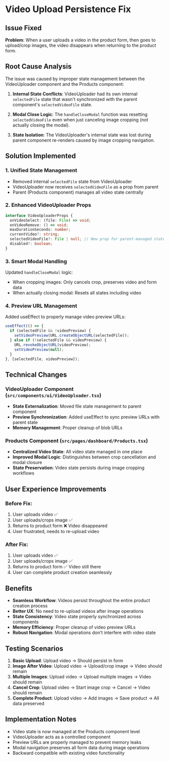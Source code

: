 # Video Upload Persistence Fix

## Issue Fixed
**Problem**: When a user uploads a video in the product form, then goes to upload/crop images, the video disappears when returning to the product form.

## Root Cause Analysis
The issue was caused by improper state management between the VideoUploader component and the Products component:

1. **Internal State Conflicts**: VideoUploader had its own internal `selectedFile` state that wasn't synchronized with the parent component's `selectedVideoFile` state.

2. **Modal Close Logic**: The `handleCloseModal` function was resetting `selectedVideoFile` even when just canceling image cropping (not actually closing the modal).

3. **State Isolation**: The VideoUploader's internal state was lost during parent component re-renders caused by image cropping navigation.

## Solution Implemented

### 1. **Unified State Management**
- Removed internal `selectedFile` state from VideoUploader
- VideoUploader now receives `selectedVideoFile` as a prop from parent
- Parent (Products component) manages all video state centrally

### 2. **Enhanced VideoUploader Props**
```typescript
interface VideoUploaderProps {
  onVideoSelect: (file: File) => void;
  onVideoRemove: () => void;
  maxDurationSeconds: number;
  currentVideo?: string;
  selectedVideoFile?: File | null; // New prop for parent-managed state
  disabled?: boolean;
}
```

### 3. **Smart Modal Handling**
Updated `handleCloseModal` logic:
- When cropping images: Only cancels crop, preserves video and form data
- When actually closing modal: Resets all states including video

### 4. **Preview URL Management**
Added useEffect to properly manage video preview URLs:
```typescript
useEffect(() => {
  if (selectedFile && !videoPreview) {
    setVideoPreview(URL.createObjectURL(selectedFile));
  } else if (!selectedFile && videoPreview) {
    URL.revokeObjectURL(videoPreview);
    setVideoPreview(null);
  }
}, [selectedFile, videoPreview]);
```

## Technical Changes

### VideoUploader Component (`src/components/ui/VideoUploader.tsx`)
- **State Externalization**: Moved file state management to parent component
- **Preview Synchronization**: Added useEffect to sync preview URLs with parent state
- **Memory Management**: Proper cleanup of blob URLs

### Products Component (`src/pages/dashboard/Products.tsx`)
- **Centralized Video State**: All video state managed in one place
- **Improved Modal Logic**: Distinguishes between crop cancellation and modal closure
- **State Preservation**: Video state persists during image cropping workflows

## User Experience Improvements

### Before Fix:
1. User uploads video ✅
2. User uploads/crops image ✅
3. Returns to product form ❌ Video disappeared
4. User frustrated, needs to re-upload video

### After Fix:
1. User uploads video ✅
2. User uploads/crops image ✅
3. Returns to product form ✅ Video still there
4. User can complete product creation seamlessly

## Benefits

- **Seamless Workflow**: Videos persist throughout the entire product creation process
- **Better UX**: No need to re-upload videos after image operations
- **State Consistency**: Video state properly synchronized across components
- **Memory Efficiency**: Proper cleanup of video preview URLs
- **Robust Navigation**: Modal operations don't interfere with video state

## Testing Scenarios

1. **Basic Upload**: Upload video → Should persist in form
2. **Image After Video**: Upload video → Upload/crop image → Video should remain
3. **Multiple Images**: Upload video → Upload multiple images → Video should remain
4. **Cancel Crop**: Upload video → Start image crop → Cancel → Video should remain
5. **Complete Product**: Upload video → Add images → Save product → All data preserved

## Implementation Notes

- Video state is now managed at the Products component level
- VideoUploader acts as a controlled component
- Preview URLs are properly managed to prevent memory leaks
- Modal navigation preserves all form data during image operations
- Backward compatible with existing video functionality